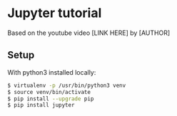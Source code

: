 # Jupyter tutorial

Based on the youtube video [LINK HERE] by [AUTHOR]

## Setup

With python3 installed locally:

```bash
$ virtualenv -p /usr/bin/python3 venv
$ source venv/bin/activate
$ pip install --upgrade pip
$ pip install jupyter
```
